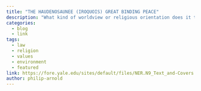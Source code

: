 ```yaml
---
title: "THE HAUDENOSAUNEE (IROQUOIS) GREAT BINDING PEACE"
description: "What kind of worldview or religious orientation does it take to make an entire planet uninhabitable? While many think it is our dependence on fossil fuels and the population explosion that has brought us to this point of human destruction, our contention is that these problems have religious foundations which were created and continue to be used by empires as a means to hold dominion over people and the Earth. Opposition to this path of selfdestruction is something Indigenous Peoples have been trying to communicate since first contact, to not jeopardize their traditions of regenerative reciprocity which had thrived for tens of thousands of years."
categories:
  - blog
  - link
tags:
  - law
  - religion
  - values
  - environment
  - featured
link: https://fore.yale.edu/sites/default/files/NER.N9_Text_and-Covers.Final_.Web%20Version.pdf
author: philip-arnold
---
```

